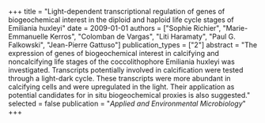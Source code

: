+++
title = "Light-dependent transcriptional regulation of genes of biogeochemical interest in the diploid and haploid life cycle stages of Emiliania huxleyi"
date = 2009-01-01
authors = ["Sophie Richier", "Marie-Emmanuelle Kerros", "Colomban de Vargas", "Liti Haramaty", "Paul G. Falkowski", "Jean-Pierre Gattuso"]
publication_types = ["2"]
abstract = "The expression of genes of biogeochemical interest in calcifying and noncalcifying life stages of the coccolithophore Emiliania huxleyi was investigated. Transcripts potentially involved in calcification were tested through a light-dark cycle. These transcripts were more abundant in calcifying cells and were upregulated in the light. Their application as potential candidates for in situ biogeochemical proxies is also suggested."
selected = false
publication = "*Applied and Environmental Microbiology*"
+++

